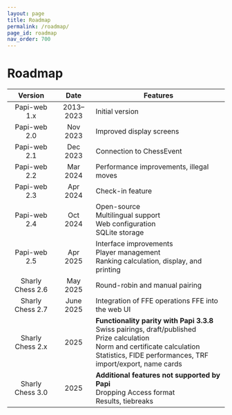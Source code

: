 ```yaml
---
layout: page
title: Roadmap
permalink: /roadmap/
page_id: roadmap
nav_order: 700
---
```


# Roadmap

|     Version      |   Date    | Features                                                                                                                                                                                                 |
|:----------------:|:---------:|----------------------------------------------------------------------------------------------------------------------------------------------------------------------------------------------------------|
|   Papi-web 1.x   | 2013–2023 | Initial version                                                                                                                                                                                          |
|   Papi-web 2.0   | Nov 2023  | Improved display screens                                                                                                                                                                                 |
|   Papi-web 2.1   | Dec 2023  | Connection to ChessEvent                                                                                                                                                                                 |
|   Papi-web 2.2   | Mar 2024  | Performance improvements, illegal moves                                                                                                                                                                  |
|   Papi-web 2.3   | Apr 2024  | Check-in feature                                                                                                                                                                                         |
|   Papi-web 2.4   | Oct 2024  | Open-source<br/>Multilingual support<br/>Web configuration<br/>SQLite storage                                                                                                                            |
|   Papi-web 2.5   | Apr 2025  | Interface improvements<br/>Player management<br/>Ranking calculation, display, and printing                                                                                                              |
| Sharly Chess 2.6 | May 2025  | Round-robin and manual pairing                                                                                                                                                                           |
| Sharly Chess 2.7 | June 2025 | Integration of FFE operations FFE into the web UI                                                                                                                                                        |
| Sharly Chess 2.x |   2025    | **Functionality parity with Papi 3.3.8**<br/>Swiss pairings, draft/published<br/>Prize calculation<br/>Norm and certificate calculation<br/>Statistics, FIDE performances, TRF import/export, name cards |
| Sharly Chess 3.0 |   2025    | **Additional features not supported by Papi**<br/>Dropping Access format<br/>Results, tiebreaks                                                                                                          |
